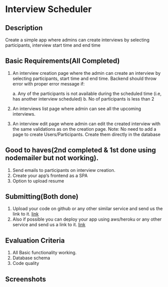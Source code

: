 # Interview Scheduler

## Description

Create a simple app where admins can create interviews by selecting participants,
interview start time and end time

## Basic Requirements(All Completed)

1. An interview creation page where the admin can create an interview by selecting
   participants, start time and end time. Backend should throw error with proper
   error message if:

   a. Any of the participants is not available during the scheduled time (i.e, has
   another interview scheduled)
   b. No of participants is less than 2

2. An interviews list page where admin can see all the upcoming interviews.
3. An interview edit page where admin can edit the created interview with the same
   validations as on the creation page.
   Note: No need to add a page to create Users/Participants. Create them directly in the
   database

## Good to haves(2nd completed & 1st done using nodemailer but not working).

1. Send emails to participants on interview creation.
2. Create your app’s frontend as a SPA
3. Option to upload resume

##  Submitting(Both done)

1. Upload your code on github or any other similar service and send us the link to it. [link](https://github.com/JayantGoel001/InterviewScheduler)
2. Also if possible you can deploy your app using aws/heroku or any other service
   and send us a link to it. [link](https://jayantgoel-interview-scheduler.herokuapp.com/)

## Evaluation Criteria

1. All Basic functionality working.
2. Database schema
3. Code quality


## Screenshots

